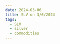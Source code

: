 ```yaml
---
date: 2024-03-06
title: SLV on 3/6/2024
tags: 
  - SLV
  - silver
  - commodities
---
```

<div class="post">
<snapshot-grid 
    :reports="['2024/03/05/CTA/silver', '2024/03/06/CTA/silver', '2024/03/06/MTP/SLV']"
    chart="2024/03/06/Chart/SLV"
/>
<p>

</p>
<p>

</p>
</div>